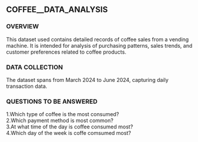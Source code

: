 ## COFFEE__DATA_ANALYSIS

### OVERVIEW
This dataset used contains detailed records of coffee sales from a vending machine. It is intended for analysis of purchasing patterns, sales trends, and customer preferences related to coffee products.

### DATA COLLECTION
The dataset spans from March 2024 to June 2024, capturing daily transaction data.

### QUESTIONS TO BE ANSWERED
1.Which type of coffee is the most consumed?</br>
2.Which payment method is most common?</br>
3.At what time of the day is coffee consumed most?</br>
4.Which day of the week is coffe comsumed most?</br>
